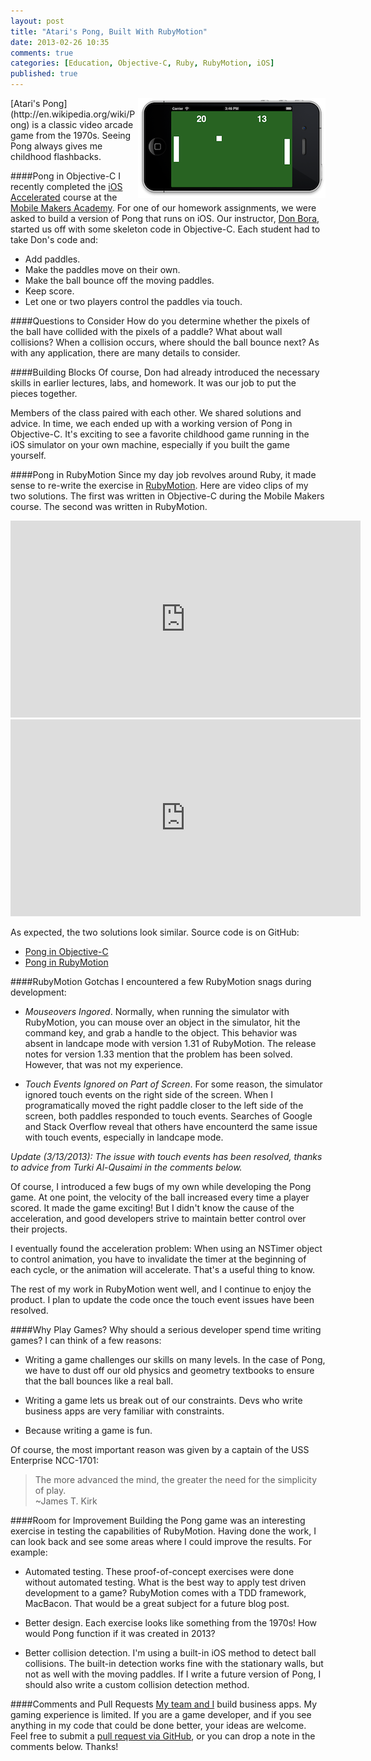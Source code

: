 ```yaml
---
layout: post
title: "Atari's Pong, Built With RubyMotion"
date: 2013-02-26 10:35
comments: true
categories: [Education, Objective-C, Ruby, RubyMotion, iOS]
published: true
---
```

<img src="/images/pong-rubymotion-objective-c.png" width="300" height="160" alt="Atari's Pong in RubyMotion and Objective-C" title="Atari's Pong in RubyMotion and Objective-C" align="right">
[Atari's Pong](http://en.wikipedia.org/wiki/Pong) is a classic video arcade game from the 1970s. Seeing Pong always gives me childhood flashbacks.

####Pong in Objective-C
I recently completed the [iOS Accelerated](http://mobilemakers.co/ios-accelerated) course at the [Mobile Makers Academy](http://mobilemakers.co/). For one of our homework assignments, we were asked to build a version of Pong that runs on iOS. Our instructor, [Don Bora](http://twitter.com/dbora), started us off with some skeleton code in Objective-C. Each student had to take Don's code and:

* Add paddles.
* Make the paddles move on their own.
* Make the ball bounce off the moving paddles.
* Keep score.
* Let one or two players control the paddles via touch.
<!-- more -->
####Questions to Consider
How do you determine whether the pixels of the ball have collided with the pixels of a paddle? What about wall collisions? When a collision occurs, where should the ball bounce next? As with any application, there are many details to consider. 

####Building Blocks
Of course, Don had already introduced the necessary skills in earlier lectures, labs, and homework. It was our job to put the pieces together. 

Members of the class paired with each other. We shared solutions and advice. In time, we each ended up with a working version of Pong in Objective-C. It's exciting to see a favorite childhood game running in the iOS simulator on your own machine, especially if you built the game yourself.

####Pong in RubyMotion
Since my day job revolves around Ruby, it made sense to re-write the exercise in [RubyMotion](http://rayhightower.dev/blog/2012/10/29/building-ios-apps-with-ruby-motion/). Here are video clips of my two solutions. The first was written in Objective-C during the Mobile Makers course. The second was written in RubyMotion.

<center><iframe name="pong-oc" width="560" height="315" src="http://www.youtube.com/embed/9LETiMdi9jQ?rel=0" frameborder="0" allowfullscreen></iframe></iframe></center>

<center><iframe name="pong-rm" width="560" height="315" src="http://www.youtube.com/embed/Lt-JKqiA_fg?rel=0" frameborder="0" allowfullscreen></iframe></center>

As expected, the two solutions look similar. Source code is on GitHub: 

* [Pong in Objective-C](http://github.com/rayhightower/pong-oc)
* [Pong in RubyMotion](http://github.com/rayhightower/pong-rm)

####RubyMotion Gotchas
I encountered a few RubyMotion snags during development:

* *Mouseovers Ingored*. Normally, when running the simulator with RubyMotion, you can mouse over an object in the simulator, hit the command key, and grab a handle to the object.  This behavior was absent in landcape mode with version 1.31 of RubyMotion. The release notes for version 1.33 mention that the problem has been solved. However, that was not my experience. 

* *Touch Events Ignored on Part of Screen*. For some reason, the simulator ignored touch events on the right side of the screen. When I programatically moved the right paddle closer to the left side of the screen, both paddles responded to touch events. Searches of Google and Stack Overflow reveal that others have encounterd the same issue with touch events, especially in landcape mode.

*Update (3/13/2013): The issue with touch events has been resolved, thanks to advice from Turki Al-Qusaimi in the comments below.*

Of course, I introduced a few bugs of my own while developing the Pong game. At one point, the velocity of the ball increased every time a player scored. It made the game exciting! But I didn't know the cause of the acceleration, and good developers strive to maintain better control over their projects. 

I eventually found the acceleration problem: When using an NSTimer object to control animation, you have to invalidate the timer at the beginning of each cycle, or the animation will accelerate. That's a useful thing to know.

The rest of my work in RubyMotion went well, and I continue to enjoy the product. I plan to update the code once the touch event issues have been resolved.

####Why Play Games?
Why should a serious developer spend time writing games? I can think of a few reasons:

* Writing a game challenges our skills on many levels. In the case of Pong, we have to dust off our old physics and geometry textbooks to ensure that the ball bounces like a real ball.

* Writing a game lets us break out of our constraints. Devs who write business apps are very familiar with constraints.

* Because writing a game is fun.

Of course, the most important reason was given by a captain of the USS Enterprise NCC-1701:
>The more advanced the mind, the greater the need for the simplicity of play.
><br/>~James T. Kirk

####Room for Improvement
Building the Pong game was an interesting exercise in testing the capabilities of RubyMotion. Having done the work, I can look back and see some areas where I could improve the results. For example:

* Automated testing. These proof-of-concept exercises were done without automated testing. What is the best way to apply test driven development to a game? RubyMotion comes with a TDD framework, MacBacon. That would be a great subject for a future blog post.

* Better design. Each exercise looks like something from the 1970s! How would Pong function if it was created in 2013?

* Better collision detection. I'm using a built-in iOS method to detect ball collisions. The built-in detection works fine with the stationary walls, but not as well with the moving paddles. If I write a future version of Pong, I should also write a custom collision detection method.

####Comments and Pull Requests
[My team and I](http://wisdomgroup.com) build business apps. My gaming experience is limited. If you are a game developer, and if you see anything in my code that could be done better, your ideas are welcome. Feel free to submit a [pull request via GitHub](http://github.com/rayhightower/pong-rm), or you can drop a note in the comments below. Thanks!
